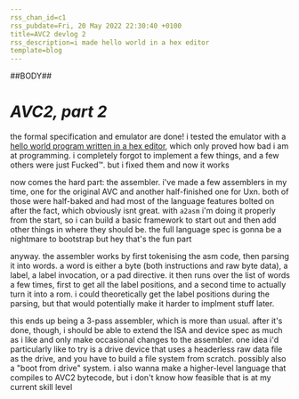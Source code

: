 ```yaml
---
rss_chan_id=c1
rss_pubdate=Fri, 20 May 2022 22:30:40 +0100
title=AVC2 devlog 2
rss_description=i made hello world in a hex editor
template=blog
---
```


##BODY##

# *AVC2, part 2*

the formal specification and emulator are done! i tested the emulator with a [hello world program written in a hex editor](https://github.com/ambyshframber/avc2/blob/master/examples/hello_world.avcr), which only proved how bad i am at programming. i completely forgot to implement a few things, and a few others were just Fucked&trade;. but i fixed them and now it works

now comes the hard part: the assembler. i've made a few assemblers in my time, one for the original AVC and another half-finished one for Uxn. both of those were half-baked and had most of the language features bolted on after the fact, which obviously isnt great. with `a2asm` i'm doing it properly from the start, so i can build a basic framework to start out and then add other things in where they should be. the full language spec is gonna be a nightmare to bootstrap but hey that's the fun part

anyway. the assembler works by first tokenising the asm code, then parsing it into words. a word is either a byte (both instructions and raw byte data), a label, a label invocation, or a pad directive. it then runs over the list of words a few times, first to get all the label positions, and a second time to actually turn it into a rom. i could theoretically get the label positions during the parsing, but that would potentially make it harder to implment stuff later.

this ends up being a 3-pass assembler, which is more than usual. after it's done, though, i should be able to extend the ISA and device spec as much as i like and only make occasional changes to the assembler. one idea i'd particularly like to try is a drive device that uses a headerless raw data file as the drive, and you have to build a file system from scratch. possibly also a "boot from drive" system. i also wanna make a higher-level language that compiles to AVC2 bytecode, but i don't know how feasible that is at my current skill level
